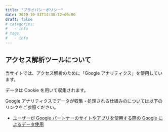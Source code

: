 ```yaml
---
title: "プライバシーポリシー"
date: 2020-10-31T14:38:12+09:00
draft: false
# categories:
#   - info
# tags:
#   - info
---
```


## アクセス解析ツールについて

当サイトでは、アクセス解析のために「Google アナリティクス」を使用しています。

データは Cookie を用いて収集されます。

Google アナリティクスでデータが収集・処理される仕組みのについては以下のリンクをご参照ください。

- [ユーザーが Google パートナーのサイトやアプリを使用する際の Google によるデータ使用](https://policies.google.com/technologies/partner-sites?hl=ja)


